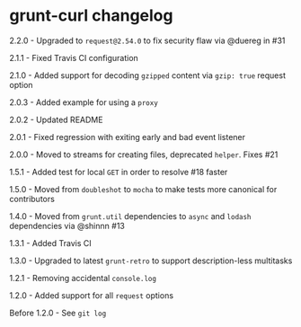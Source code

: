# grunt-curl changelog
2.2.0 - Upgraded to `request@2.54.0` to fix security flaw via @duereg in #31

2.1.1 - Fixed Travis CI configuration

2.1.0 - Added support for decoding `gzipped` content via `gzip: true` request option

2.0.3 - Added example for using a `proxy`

2.0.2 - Updated README

2.0.1 - Fixed regression with exiting early and bad event listener

2.0.0 - Moved to streams for creating files, deprecated `helper`. Fixes #21

1.5.1 - Added test for local `GET` in order to resolve #18 faster

1.5.0 - Moved from `doubleshot` to `mocha` to make tests more canonical for contributors

1.4.0 - Moved from `grunt.util` dependencies to `async` and `lodash` dependencies via @shinnn #13

1.3.1 - Added Travis CI

1.3.0 - Upgraded to latest `grunt-retro` to support description-less multitasks

1.2.1 - Removing accidental `console.log`

1.2.0 - Added support for all `request` options

Before 1.2.0 - See `git log`

